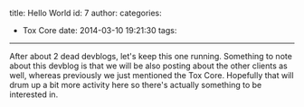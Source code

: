 title: Hello World
id: 7
author: 
categories:
  - Tox Core
date: 2014-03-10 19:21:30
tags:
---

After about 2 dead devblogs, let's keep this one running. Something to note about this devblog is that we will be also posting about the other clients as well, whereas previously we just mentioned the Tox Core. Hopefully that will drum up a bit more activity here so there's actually something to be interested in.
